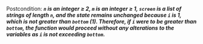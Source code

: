 Postcondition: ***`n` is an integer ≥ 2, `m` is an integer ≥ 1, `screen` is a list of strings of length `n`, and the state remains unchanged because `i` is 1, which is not greater than `bottom` (1). Therefore, if `i` were to be greater than `bottom`, the function would proceed without any alterations to the variables as `i` is not exceeding `bottom`.***
